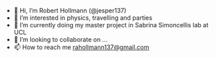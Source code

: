 - 👋 Hi, I’m Robert Hollmann (@jesper137)
- 👀 I’m interested in physics, travelling and parties
- 🌱 I’m currently doing my master project in Sabrina Simoncellis lab at UCL
- 💞️ I’m looking to collaborate on ...
- 📫 How to reach me rahollmann137@gmail.com
